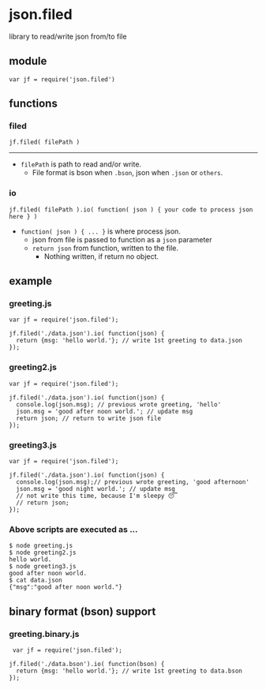 # json.filed
library to read/write json from/to file

## module
    var jf = require('json.filed')

## functions
### filed
````
jf.filed( filePath )
````
----

+ `filePath` is path to read and/or write.
    + File format is bson when `.bson`, json when `.json` or `others`.

### io
````
jf.filed( filePath ).io( function( json ) { your code to process json here } )
````

+ `function( json ) { ... }` is where process json.
    + json from file is passed to function as a `json` parameter
    + `return json` from function, written to the file.
        + Nothing written, if return no object.

## example
### greeting.js
    var jf = require('json.filed');

    jf.filed('./data.json').io( function(json) {
      return {msg: 'hello world.'}; // write 1st greeting to data.json
    });

### greeting2.js
    var jf = require('json.filed');

    jf.filed('./data.json').io( function(json) {
      console.log(json.msg); // previous wrote greeting, 'hello'
      json.msg = 'good after noon world.'; // update msg
      return json; // return to write json file
    });

### greeting3.js
    var jf = require('json.filed');

    jf.filed('./data.json').io( function(json) {
      console.log(json.msg);// previous wrote greeting, 'good afternoon'
      json.msg = 'good night world.'; // update msg
      // not write this time, because I'm sleepy 😴
      // return json;
    });

### Above scripts are executed as ...
    $ node greeting.js
    $ node greeting2.js
    hello world.
    $ node greeting3.js
    good after noon world.
    $ cat data.json
    {"msg":"good after noon world."}

## binary format (bson) support
### greeting.binary.js
     var jf = require('json.filed');

    jf.filed('./data.bson').io( function(bson) {
      return {msg: 'hello world.'}; // write 1st greeting to data.bson
    });
